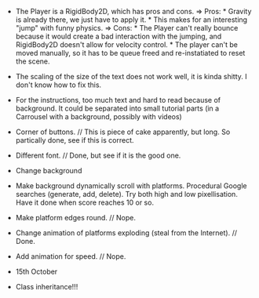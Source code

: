 - The Player is a RigidBody2D, which has pros and cons.
	=> Pros: 
		* Gravity is already there, we just have to apply it. 
		* This makes for an interesting "jump" with funny physics.
	=> Cons: 
		* The Player can't really bounce because it would create a bad interaction with the jumping,
		and RigidBody2D doesn't allow for velocity control.
		* The player can't be moved manually, so it has to be queue freed and re-instatiated to reset the scene.
		
		
- The scaling of the size of the text does not work well, it is kinda shitty. I don't know how to fix this.


- For the instructions, too much text and hard to read because of background. 
	It could be separated into small tutorial parts (in a Carrousel with a background, possibly with videos)

- Corner of buttons. // This is piece of cake apparently, but long. So partically done, see if this is correct.
- Different font. // Done, but see if it is the good one.
- Change background
- Make background dynamically scroll with platforms. 
	Procedural Google searches (generate, add, delete). Try both high and low pixellisation.
	Have it done when score reaches 10 or so.
- Make platform edges round. // Nope.
- Change animation of platforms exploding (steal from the Internet). // Done.
- Add animation for speed. // Nope.
- 15th October



- Class inheritance!!!




